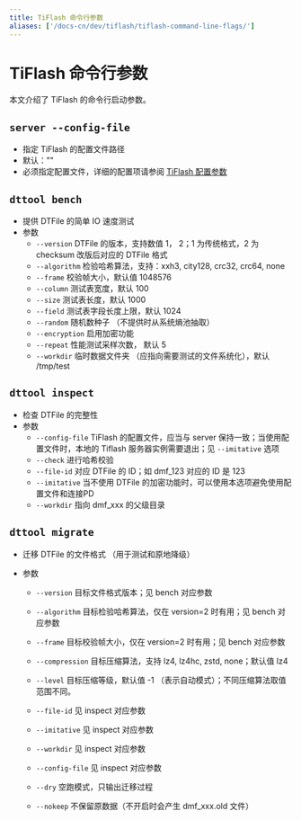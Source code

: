```yaml
---
title: TiFlash 命令行参数
aliases: ['/docs-cn/dev/tiflash/tiflash-command-line-flags/']
---
```


# TiFlash 命令行参数

本文介绍了 TiFlash 的命令行启动参数。

## `server --config-file`

+ 指定 TiFlash 的配置文件路径
+ 默认：""
+ 必须指定配置文件，详细的配置项请参阅 [TiFlash 配置参数](/tiflash/tiflash-configuration.md)

## `dttool bench`

- 提供 DTFile 的简单 IO 速度测试
- 参数
    - `--version` DTFile 的版本，支持数值 1， 2；1 为传统格式，2 为 checksum 改版后对应的 DTFile 格式
    - `--algorithm`   检验哈希算法，支持：xxh3, city128, crc32, crc64, none
    - `--frame` 校验帧大小，默认值 1048576
    - `--column` 测试表宽度，默认 100
    - `--size` 测试表长度，默认 1000
    - `--field` 测试表字段长度上限，默认 1024
    - `--random` 随机数种子 （不提供时从系统熵池抽取）
    - `--encryption` 启用加密功能
    - `--repeat` 性能测试采样次数， 默认 5
    - `--workdir` 临时数据文件夹 （应指向需要测试的文件系统化），默认 /tmp/test

## `dttool inspect`

- 检查 DTFile 的完整性
- 参数
  - `--config-file` TiFlash 的配置文件，应当与 server 保持一致；当使用配置文件时，本地的 Tiflash 服务器实例需要退出；见 `--imitative` 选项	
  - `--check` 进行哈希校验
  - `--file-id` 对应 DTFile 的 ID；如 dmf_123 对应的 ID 是 123
  - `--imitative` 当不使用 DTFile 的加密功能时，可以使用本选项避免使用配置文件和连接PD
  - `--workdir` 指向 dmf_xxx 的父级目录

## `dttool migrate`

- 迁移 DTFile 的文件格式 （用于测试和原地降级）

- 参数

  - `--version` 目标文件格式版本；见 bench 对应参数
  - `--algorithm` 目标检验哈希算法，仅在 version=2 时有用；见 bench 对应参数
  - `--frame` 目标校验帧大小，仅在 version=2 时有用；见 bench 对应参数
  - `--compression` 目标压缩算法，支持 lz4, lz4hc, zstd, none；默认值 lz4
  - `--level` 目标压缩等级，默认值 -1 （表示自动模式）；不同压缩算法取值范围不同。

  - `--file-id` 见 inspect 对应参数
  - `--imitative` 见 inspect 对应参数
  - `--workdir` 见 inspect 对应参数
  - `--config-file` 见 inspect 对应参数
  - `--dry` 空跑模式，只输出迁移过程
  - `--nokeep` 不保留原数据（不开启时会产生 dmf_xxx.old 文件）
